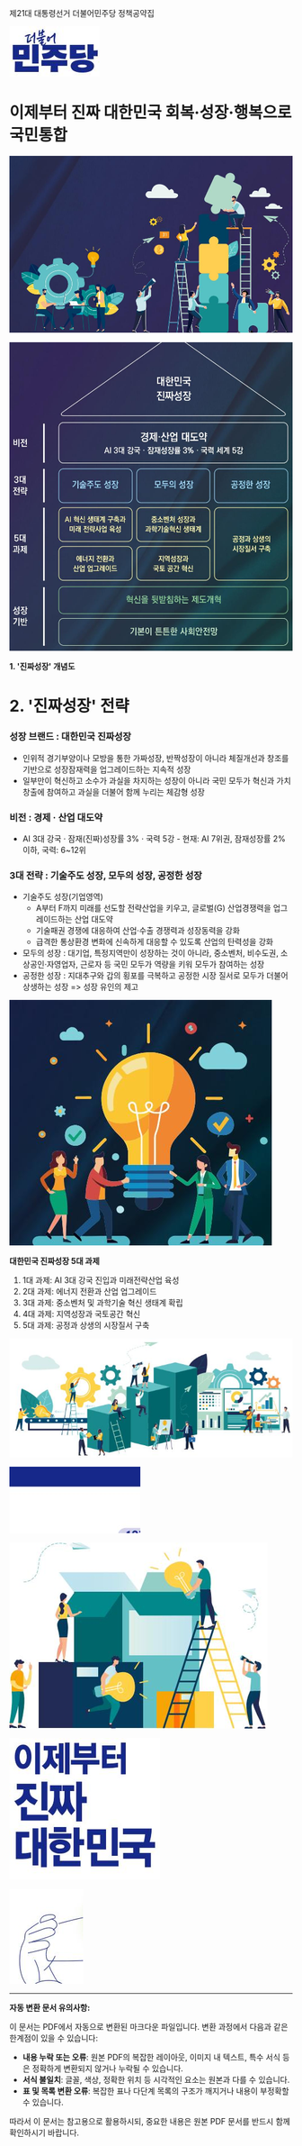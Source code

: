 제21대 대통령선거 더불어민주당 정책공약집

![상단 로고 이미지](_page_0_Picture_1.jpeg)

# 이제부터 진짜 대한민국 회복·성장·행복으로 국민통합

![경제 성장 전략 관련 이미지 1](_page_2_Picture_2.jpeg)

![경제 성장 전략 관련 이미지 2](_page_2_Figure_3.jpeg)

**1. '진짜성장' 개념도**

# 2. '진짜성장' 전략

### 성장 브랜드 : 대한민국 진짜성장

- 인위적 경기부양이나 모방을 통한 가짜성장, 반짝성장이 아니라 체질개선과 창조를 기반으로 성장잠재력을 업그레이드하는 지속적 성장
- 일부만이 혁신하고 소수가 과실을 차지하는 성장이 아니라 국민 모두가 혁신과 가치 창출에 참여하고 과실을 더불어 함께 누리는 체감형 성장

### 비전 : 경제 · 산업 대도약

- AI 3대 강국 · 잠재(진짜)성장률 3% · 국력 5강 - 현재: AI 7위권, 잠재성장률 2% 이하, 국력: 6~12위

### 3대 전략 : 기술주도 성장, 모두의 성장, 공정한 성장

- 기술주도 성장(기업영역)
	- A부터 F까지 미래를 선도할 전략산업을 키우고, 글로벌(G) 산업경쟁력을 업그레이드하는 산업 대도약
	- 기술패권 경쟁에 대응하여 산업·수출 경쟁력과 성장동력을 강화
	- 급격한 통상환경 변화에 신속하게 대응할 수 있도록 산업의 탄력성을 강화
- 모두의 성장 : 대기업, 특정지역만이 성장하는 것이 아니라, 중소벤처, 비수도권, 소상공인·자영업자, 근로자 등 국민 모두가 역량을 키워 모두가 참여하는 성장
- 공정한 성장 : 지대추구와 갑의 횡포를 극복하고 공정한 시장 질서로 모두가 더불어 상생하는 성장 => 성장 유인의 제고

![경제 성장 전략 관련 이미지 3](_page_3_Picture_15.jpeg)

**대한민국 진짜성장 5대 과제**
1.  1대 과제: AI 3대 강국 진입과 미래전략산업 육성
2.  2대 과제: 에너지 전환과 산업 업그레이드
3.  3대 과제: 중소벤처 및 과학기술 혁신 생태계 확립
4.  4대 과제: 지역성장과 국토공간 혁신
5.  5대 과제: 공정과 상생의 시장질서 구축

![경제 성장 전략 관련 이미지 4](_page_4_Picture_8.jpeg)

![경제 성장 전략 관련 이미지 5](_page_5_Picture_8.jpeg)

![경제 성장 전략 관련 이미지 6](_page_6_Picture_3.jpeg)

![하단 로고 이미지 1](_page_7_Picture_1.jpeg)

![하단 로고 이미지 2](_page_7_Picture_2.jpeg)

---

**자동 변환 문서 유의사항:**

이 문서는 PDF에서 자동으로 변환된 마크다운 파일입니다. 변환 과정에서 다음과 같은 한계점이 있을 수 있습니다:

*   **내용 누락 또는 오류**: 원본 PDF의 복잡한 레이아웃, 이미지 내 텍스트, 특수 서식 등은 정확하게 변환되지 않거나 누락될 수 있습니다.
*   **서식 불일치**: 글꼴, 색상, 정확한 위치 등 시각적인 요소는 원본과 다를 수 있습니다.
*   **표 및 목록 변환 오류**: 복잡한 표나 다단계 목록의 구조가 깨지거나 내용이 부정확할 수 있습니다.

따라서 이 문서는 참고용으로 활용하시되, 중요한 내용은 원본 PDF 문서를 반드시 함께 확인하시기 바랍니다.
